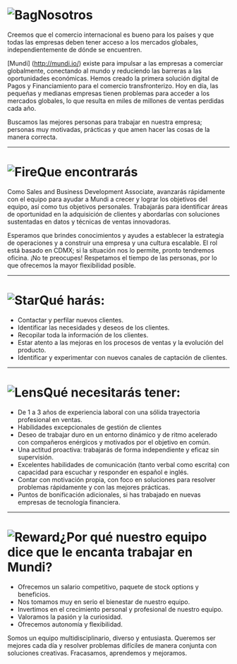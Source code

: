 # ![Bag](/icons/bag.svg 'Bag')Nosotros
Creemos que el comercio internacional es bueno para los países y que todas las empresas deben tener acceso a los mercados globales, independientemente de dónde se encuentren.

[Mundi] (http://mundi.io/) existe para impulsar a las empresas a comerciar globalmente, conectando al mundo y reduciendo las barreras a las oportunidades económicas. Hemos creado la primera solución digital de Pagos y Financiamiento para el comercio transfronterizo. Hoy en día, las pequeñas y medianas empresas tienen problemas para acceder a los mercados globales, lo que resulta en miles de millones de ventas perdidas cada año.

Buscamos las mejores personas para trabajar en nuestra empresa; personas muy motivadas, prácticas y que amen hacer las cosas de la manera correcta.

---

# ![Fire](/icons/fire.svg 'Fire')Que encontrarás
Como Sales and Business Development Associate, avanzarás rápidamente con el equipo para ayudar a Mundi a crecer y lograr los objetivos del equipo, así como tus objetivos personales. Trabajarás para identificar áreas de oportunidad en la adquisición de clientes y abordarlas con soluciones sustentadas en datos y técnicas de ventas innovadoras.

Esperamos que brindes conocimientos y ayudes a establecer la estrategia de operaciones y a construir una empresa y una cultura escalable. El rol está basado en CDMX; si la situación nos lo permite, pronto tendremos oficina. ¡No te preocupes! Respetamos el tiempo de las personas, por lo que ofrecemos la mayor flexibilidad posible.

---

# ![Star](/icons/star.svg 'Star')Qué harás:
- Contactar y perfilar nuevos clientes.
- Identificar las necesidades y deseos de los clientes.
- Recopilar toda la información de los clientes.
- Estar atento a las mejoras en los procesos de ventas y la evolución del producto.
- Identificar y experimentar con nuevos canales de captación de clientes.

---

# ![Lens](/icons/lens.svg 'Lens')Qué necesitarás tener:
- De 1 a 3 años de experiencia laboral con una sólida trayectoria profesional en ventas.
- Habilidades excepcionales de gestión de clientes
- Deseo de trabajar duro en un entorno dinámico y de ritmo acelerado con compañeros enérgicos y motivados por el objetivo en común.
- Una actitud proactiva: trabajarás de forma independiente y eficaz sin supervisión.
- Excelentes habilidades de comunicación (tanto verbal como escrita) con capacidad para escuchar y responder en español e inglés.
- Contar con motivación propia, con foco en soluciones para resolver problemas rápidamente y con las mejores prácticas.
- Puntos de bonificación adicionales, si has trabajado en nuevas empresas de tecnología financiera.

---

# ![Reward](/icons/reward.svg 'Reward')¿Por qué nuestro equipo dice que le encanta trabajar en Mundi?
- Ofrecemos un salario competitivo, paquete de stock options y beneficios.
- Nos tomamos muy en serio el bienestar de nuestro equipo.
- Invertimos en el crecimiento personal y profesional de nuestro equipo.
- Valoramos la pasión y la curiosidad.
- Ofrecemos autonomía y flexibilidad.

Somos un equipo multidisciplinario, diverso y entusiasta. Queremos ser mejores cada día y resolver problemas difíciles de manera conjunta con soluciones creativas. Fracasamos, aprendemos y mejoramos.

